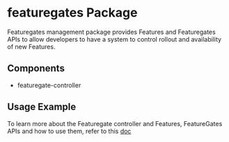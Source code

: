 # featuregates Package

Featuregates management package provides Features and Featuregates APIs to
allow developers to have a system to control rollout and availability of new
Features.

## Components

* featuregate-controller

## Usage Example

To learn more about the Featuregate controller and Features, FeatureGates APIs
and how to use them, refer to this [doc](../../../docs/api-machinery/features-and-featuregates.md)
